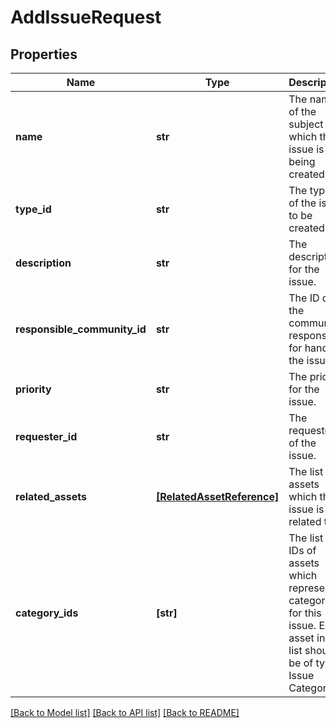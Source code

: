 # AddIssueRequest

## Properties
Name | Type | Description | Notes
------------ | ------------- | ------------- | -------------
**name** | **str** | The name of the subject for which the issue is being created. | 
**type_id** | **str** | The type ID of the issue to be created. | 
**description** | **str** | The description for the issue. | 
**responsible_community_id** | **str** | The ID of the community responsible for handling the issue. | [optional] 
**priority** | **str** | The priority for the issue. | [optional] 
**requester_id** | **str** | The requester of the issue. | [optional] 
**related_assets** | [**[RelatedAssetReference]**](RelatedAssetReference.md) | The list of assets which the issue is related to. | [optional] 
**category_ids** | **[str]** | The list of IDs of assets which represent categories for this issue. Each asset in this list should be of type Issue Category. | [optional] 

[[Back to Model list]](../README.md#documentation-for-models) [[Back to API list]](../README.md#documentation-for-api-endpoints) [[Back to README]](../README.md)


